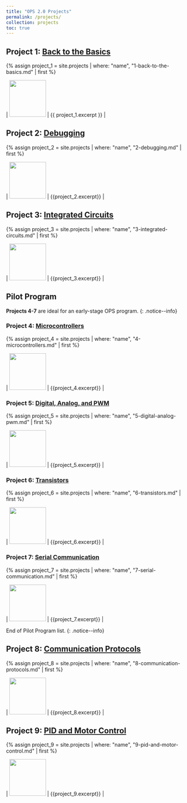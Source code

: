 ```yaml
---
title: "OPS 2.0 Projects"
permalink: /projects/
collection: projects
toc: true
---
```


## Project 1: [Back to the Basics](/projects/1-back-to-the-basics)

{% assign project_1 = site.projects | where: "name", "1-back-to-the-basics.md" | first %}

| <img src="{{ project_1.header.teaser }}" width="100" /> | {{ project_1.excerpt }} |

## Project 2: [Debugging](/projects/2-debugging)

{% assign project_2 = site.projects | where: "name", "2-debugging.md" | first %}

| <img src="{{project_2.header.teaser}}" width="100" /> | {{project_2.excerpt}} |

## Project 3: [Integrated Circuits](/projects/3-integrated-circuits)

{% assign project_3 = site.projects | where: "name", "3-integrated-circuits.md" | first %}

| <img src="{{project_3.header.teaser}}" width="100" /> | {{project_3.excerpt}} |

## Pilot Program

**Projects 4-7** are ideal for an early-stage OPS program.
{: .notice--info}

### Project 4: [Microcontrollers](/projects/4-microcontrollers)

{% assign project_4 = site.projects | where: "name", "4-microcontrollers.md" | first %}

| <img src="{{project_4.header.teaser}}" width="100" /> | {{project_4.excerpt}} |

### Project 5: [Digital, Analog, and PWM](/projects/5-digital-analog-pwm)

{% assign project_5 = site.projects | where: "name", "5-digital-analog-pwm.md" | first %}

| <img src="{{project_5.header.teaser}}" width="100" /> | {{project_5.excerpt}} |

### Project 6: [Transistors](/projects/6-transistors)

{% assign project_6 = site.projects | where: "name", "6-transistors.md" | first %}

| <img src="{{project_6.header.teaser}}" width="100" /> | {{project_6.excerpt}} |

### Project 7: [Serial Communication](/projects/7-serial-communication)

{% assign project_7 = site.projects | where: "name", "7-serial-communication.md" | first %}

| <img src="{{project_7.header.teaser}}" width="100" /> | {{project_7.excerpt}} |

End of Pilot Program list.
{: .notice--info}

## Project 8: [Communication Protocols](/projects/8-communication-protocols)

{% assign project_8 = site.projects | where: "name", "8-communication-protocols.md" | first %}

| <img src="{{project_8.header.teaser}}" width="100" /> | {{project_8.excerpt}} |

## Project 9: [PID and Motor Control](/projects/9-pid-and-motor-control)

{% assign project_9 = site.projects | where: "name", "9-pid-and-motor-control.md" | first %}

| <img src="{{project_9.header.teaser}}" width="100" /> | {{project_9.excerpt}} |
